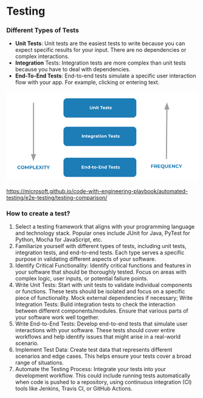 # Testing

### Different Types of Tests
- **Unit Tests**: Unit tests are the easiest tests to write because you can expect specific results for your input. There are no dependencies or complex interactions.
- **Integration** Tests: Integration tests are more complex than unit tests because you have to deal with dependencies.
- **End-To-End Tests**: End-to-end tests simulate a specific user interaction flow with your app. For example, clicking or entering text.

![](./assets/Complexity-and-Frequency-testing.webp)

https://microsoft.github.io/code-with-engineering-playbook/automated-testing/e2e-testing/testing-comparison/

### How to create a test?

1. Select a testing framework that aligns with your programming language and technology stack. Popular ones include JUnit for Java, PyTest for Python, Mocha for JavaScript, etc.
1. Familiarize yourself with different types of tests, including unit tests, integration tests, and end-to-end tests. Each type serves a specific purpose in validating different aspects of your software.
1. Identify Critical Functionality: Identify critical functions and features in your software that should be thoroughly tested. Focus on areas with complex logic, user inputs, or potential failure points.
1. Write Unit Tests: Start with unit tests to validate individual components or functions. These tests should be isolated and focus on a specific piece of functionality. Mock external dependencies if necessary; Write Integration Tests: Build integration tests to check the interaction between different components/modules. Ensure that various parts of your software work well together.
1. Write End-to-End Tests: Develop end-to-end tests that simulate user interactions with your software. These tests should cover entire workflows and help identify issues that might arise in a real-world scenario.
1. Implement Test Data: Create test data that represents different scenarios and edge cases. This helps ensure your tests cover a broad range of situations.
1. Automate the Testing Process: Integrate your tests into your development workflow. This could include running tests automatically when code is pushed to a repository, using continuous integration (CI) tools like Jenkins, Travis CI, or GitHub Actions.

